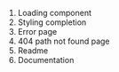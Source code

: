 1. Loading component
2. Styling completion
3. Error page
4. 404 path not found page
5. Readme
6. Documentation
